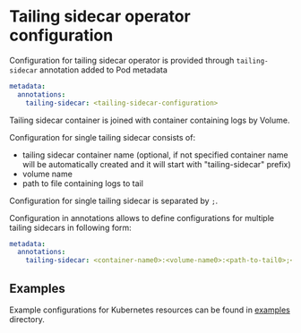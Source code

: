 # Tailing sidecar operator configuration

Configuration for tailing sidecar operator is provided through `tailing-sidecar` annotation added to Pod metadata

```yaml
metadata:
  annotations:
    tailing-sidecar: <tailing-sidecar-configuration>
```

Tailing sidecar container is joined with container containing logs by Volume.

Configuration for single tailing sidecar consists of:

- tailing sidecar container name (optional, if not specified container name will be automatically created and
  it will start with "tailing-sidecar" prefix)
- volume name
- path to file containing logs to tail

Configuration for single tailing sidecar is separated by `;`.

Configuration in annotations allows to define configurations for multiple tailing sidecars in following form:

```yaml
metadata:
  annotations:
    tailing-sidecar: <container-name0>:<volume-name0>:<path-to-tail0>;<volume-name1>:<path-to-tail1>;<volume-name2>:<path-to-tail2>
```

## Examples

Example configurations for Kubernetes resources can be found in [examples](../examples) directory.
